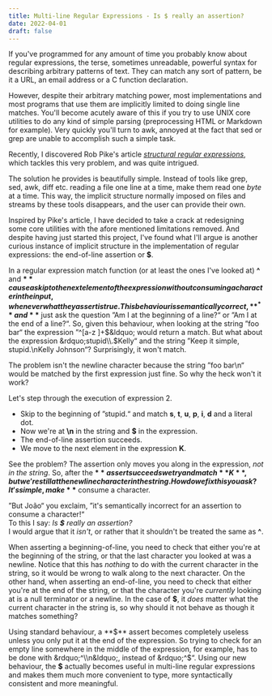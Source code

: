 ```yaml
---
title: Multi-line Regular Expressions - Is $ really an assertion?
date: 2022-04-01
draft: false
---
```


If you've programmed for any amount of time you probably know about
regular expressions, the terse, sometimes unreadable, powerful syntax
for describing arbitrary patterns of text. They can match any sort of
pattern, be it a URL, an email address or a C function declaration.

However, despite their arbitrary matching power, most implementations and most
programs that use them are implicitly limited to doing single line matches.
You'll become acutely aware of this if you try to use UNIX core utilities to do
any kind of simple parsing (preprocessing HTML or Markdown for example). Very
quickly you'll turn to awk, annoyed at the fact that sed or grep are unable to
accomplish such a simple task.

Recently, I discovered Rob Pike's article
[_structural regular expressions_](http://doc.cat-v.org/bell_labs/structural_regexps/),
which tackles this very problem, and was quite intrigued.

The solution he provides is beautifully simple. Instead of tools like grep,
sed, awk, diff etc. reading a file one line at a time, make them read one
_byte_ at a time. This way, the implicit structure normally imposed on files
and streams by these tools disappears, and the user can provide their own.

Inspired by Pike's article, I have decided to take a crack at redesigning some
core utilities with the afore mentioned limitations removed. And despite having
just started this project, I've found what I'll argue is another curious
instance of implicit structure in the implementation of regular expressions:
the end-of-line assertion or **$**.

In a regular expression match function (or at least the ones I've looked at)
**^** and **$** cause a skip to the next element of the expression without
consuming a character in the input, whenever what they assert is true. This
behaviour is semantically correct, **^** and **$** just ask the question
&rdquo;Am I at the beginning of a line?&ldquo; or &rdquo;Am I at the end of a
line?&ldquo;. So, given this behaviour, when looking at the string &rdquo;foo
bar&ldquo; the expression &rdquo;^[a-z ]+$&ldquo; would return a match. But
what about the expression &rdquo;stupid\\.$Kelly&ldquo; and the string
&rdquo;Keep it simple, stupid.\\nKelly Johnson&ldquo;? Surprisingly, it won't
match.

The problem isn't the newline character because the string &rdquo;foo bar\\n&ldquo;
would be matched by the first expression just fine. So why the heck won't it work?

Let's step through the execution of expression 2.

- Skip to the beginning of &rdquo;stupid.&ldquo; and match
   **s**, **t**, **u**, **p**, **i**, **d** and a literal dot.
- Now we're at **\\n** in the string and **$** in the expression.
- The end-of-line assertion succeeds.
- We move to the next element in the expression **K**.

See the problem? The assertion only moves you along in the expression,
_not in the string_. So, after the **$** assert succeeds we try and match
**K**, but we're still at the newline character in the string. How do we fix
this you ask? It's simple, make **$** consume a character.

&rdquo;But João&ldquo; you exclaim, &rdquo;it's semantically incorrect for an
assertion to consume a character!&ldquo;  
To this I say: _Is **$** really an assertion?_  
I would argue that it _isn't_, or rather that it shouldn't be treated the same
as **^**.

When asserting a beginning-of-line, you need to check that either you're at the
beginning of the string, or that the last character you looked at was a newline.
Notice that this has _nothing_ to do with the current character in the string, so
it would be wrong to walk along to the next character.
On the other hand, when asserting an end-of-line, you need to check that either
you're at the end of the string, or that the character you're _currently_
looking at is a null terminator or a newline. In the case of **$**, it _does_
matter what the current character in the string is, so why should it not behave
as though it matches something?

Using standard behaviour, a **$** assert becomes completely useless unless you
only put it at the end of the expression. So trying to check for an empty line
somewhere in the middle of the expression, for example, has to be done with
&rdquo;^\\n&ldquo;, instead of &rdquo;^$&ldquo;. Using our new behaviour, the
**$** actually becomes useful in multi-line regular expressions and makes them
much more convenient to type, more syntactically consistent and more meaningful.
